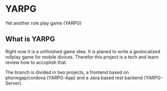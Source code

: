 # YARPG
Yet another role play game (YARPG)

## What is YARPG
Right now it is a unfinished game idea. It is planed to write a geolocalized rollplay game for mobile divices. 
Therefor this project is a tech and learn review how to accoplish that.

The branch is divided in two projects, a frontend based on phonegap/cordova (YARPG-App) and a Java based rest backend (YARPG-Server).
